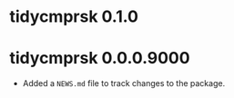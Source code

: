 # tidycmprsk 0.1.0

# tidycmprsk 0.0.0.9000

* Added a `NEWS.md` file to track changes to the package.
